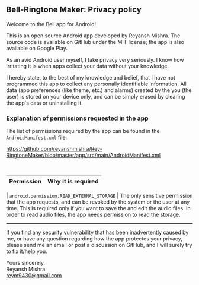 ## Bell-Ringtone Maker: Privacy policy

Welcome to the Bell app for Android!

This is an open source Android app developed by Reyansh Mishra. The source code is available on GitHub under the MIT license; the app is also available on Google Play.

As an avid Android user myself, I take privacy very seriously.
I know how irritating it is when apps collect your data without your knowledge.

I hereby state, to the best of my knowledge and belief, that I have not programmed this app to collect any personally identifiable information. All data (app preferences (like theme, etc.) and alarms) created by the you (the user) is stored on your device only, and can be simply erased by clearing the app's data or uninstalling it.

### Explanation of permissions requested in the app

The list of permissions required by the app can be found in the `AndroidManifest.xml` file:

https://github.com/reyanshmishra/Rey-RingtoneMaker/blob/master/app/src/main/AndroidManifest.xml

<br/>

| Permission | Why it is required |
| :---: | --- |

| `android.permission.READ_EXTERNAL_STORAGE` | The only sensitive permission that the app requests, and can be revoked by the system or the user at any time. This is required only if you want to save the and edit the audio files. In order to read audio files, the app needs permission to read the storage.

 <hr style="border:1px solid gray">

If you find any security vulnerability that has been inadvertently caused by me, or have any question regarding how the app protectes your privacy, please send me an email or post a discussion on GitHub, and I will surely try to fix it/help you.

Yours sincerely,  
Reyansh Mishra.  
reym9430@gmail.com

